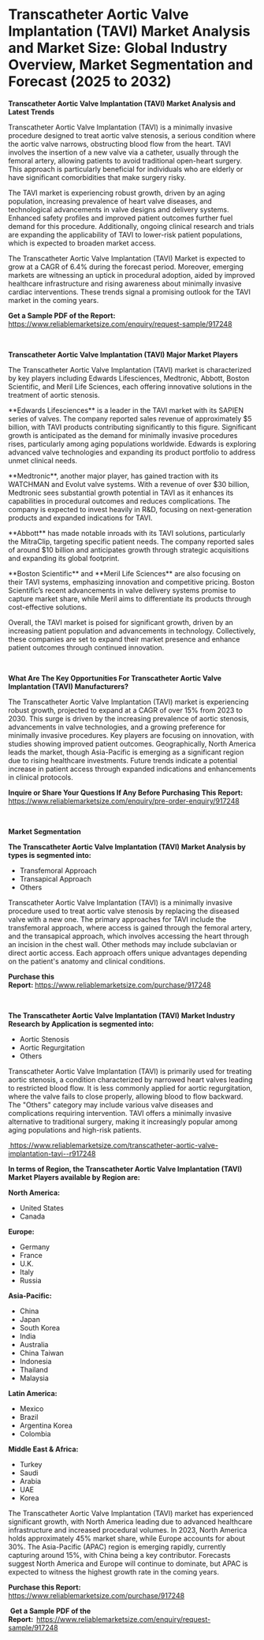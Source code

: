 <p><h1>Transcatheter Aortic Valve Implantation (TAVI) Market Analysis and Market Size: Global Industry Overview, Market Segmentation and Forecast (2025 to 2032)</h1></p><p><strong>Transcatheter Aortic Valve Implantation (TAVI) Market Analysis and Latest Trends</strong></p>
<p><p>Transcatheter Aortic Valve Implantation (TAVI) is a minimally invasive procedure designed to treat aortic valve stenosis, a serious condition where the aortic valve narrows, obstructing blood flow from the heart. TAVI involves the insertion of a new valve via a catheter, usually through the femoral artery, allowing patients to avoid traditional open-heart surgery. This approach is particularly beneficial for individuals who are elderly or have significant comorbidities that make surgery risky.</p><p>The TAVI market is experiencing robust growth, driven by an aging population, increasing prevalence of heart valve diseases, and technological advancements in valve designs and delivery systems. Enhanced safety profiles and improved patient outcomes further fuel demand for this procedure. Additionally, ongoing clinical research and trials are expanding the applicability of TAVI to lower-risk patient populations, which is expected to broaden market access.</p><p>The Transcatheter Aortic Valve Implantation (TAVI) Market is expected to grow at a CAGR of 6.4% during the forecast period. Moreover, emerging markets are witnessing an uptick in procedural adoption, aided by improved healthcare infrastructure and rising awareness about minimally invasive cardiac interventions. These trends signal a promising outlook for the TAVI market in the coming years.</p></p>
<p><strong>Get a Sample PDF of the Report:&nbsp;</strong> <a href="https://www.reliablemarketsize.com/enquiry/request-sample/917248?utm_campaign=2876&utm_medium=2&utm_source=Github&utm_content=ia&utm_term=14042025&utm_id=transcatheter-aortic-valve-implantation-tavi">https://www.reliablemarketsize.com/enquiry/request-sample/917248</a></p>
<p>&nbsp;</p>
<p><strong>Transcatheter Aortic Valve Implantation (TAVI) Major Market Players</strong></p>
<p><p>The Transcatheter Aortic Valve Implantation (TAVI) market is characterized by key players including Edwards Lifesciences, Medtronic, Abbott, Boston Scientific, and Meril Life Sciences, each offering innovative solutions in the treatment of aortic stenosis.</p><p>**Edwards Lifesciences** is a leader in the TAVI market with its SAPIEN series of valves. The company reported sales revenue of approximately $5 billion, with TAVI products contributing significantly to this figure. Significant growth is anticipated as the demand for minimally invasive procedures rises, particularly among aging populations worldwide. Edwards is exploring advanced valve technologies and expanding its product portfolio to address unmet clinical needs.</p><p>**Medtronic**, another major player, has gained traction with its WATCHMAN and Evolut valve systems. With a revenue of over $30 billion, Medtronic sees substantial growth potential in TAVI as it enhances its capabilities in procedural outcomes and reduces complications. The company is expected to invest heavily in R&D, focusing on next-generation products and expanded indications for TAVI.</p><p>**Abbott** has made notable inroads with its TAVI solutions, particularly the MitraClip, targeting specific patient needs. The company reported sales of around $10 billion and anticipates growth through strategic acquisitions and expanding its global footprint.</p><p>**Boston Scientific** and **Meril Life Sciences** are also focusing on their TAVI systems, emphasizing innovation and competitive pricing. Boston Scientific’s recent advancements in valve delivery systems promise to capture market share, while Meril aims to differentiate its products through cost-effective solutions.</p><p>Overall, the TAVI market is poised for significant growth, driven by an increasing patient population and advancements in technology. Collectively, these companies are set to expand their market presence and enhance patient outcomes through continued innovation.</p></p>
<p>&nbsp;</p>
<p><strong>What Are The Key Opportunities For Transcatheter Aortic Valve Implantation (TAVI) Manufacturers?</strong></p>
<p><p>The Transcatheter Aortic Valve Implantation (TAVI) market is experiencing robust growth, projected to expand at a CAGR of over 15% from 2023 to 2030. This surge is driven by the increasing prevalence of aortic stenosis, advancements in valve technologies, and a growing preference for minimally invasive procedures. Key players are focusing on innovation, with studies showing improved patient outcomes. Geographically, North America leads the market, though Asia-Pacific is emerging as a significant region due to rising healthcare investments. Future trends indicate a potential increase in patient access through expanded indications and enhancements in clinical protocols.</p></p>
<p><strong>Inquire or Share Your Questions If Any Before Purchasing This Report:</strong> <a href="https://www.reliablemarketsize.com/enquiry/pre-order-enquiry/917248?utm_campaign=2876&utm_medium=2&utm_source=Github&utm_content=ia&utm_term=14042025&utm_id=transcatheter-aortic-valve-implantation-tavi">https://www.reliablemarketsize.com/enquiry/pre-order-enquiry/917248</a></p>
<p>&nbsp;</p>
<p><strong>Market Segmentation</strong></p>
<p><strong>The Transcatheter Aortic Valve Implantation (TAVI) Market Analysis by types is segmented into:</strong></p>
<p><ul><li>Transfemoral Approach</li><li>Transapical Approach</li><li>Others</li></ul></p>
<p><p>Transcatheter Aortic Valve Implantation (TAVI) is a minimally invasive procedure used to treat aortic valve stenosis by replacing the diseased valve with a new one. The primary approaches for TAVI include the transfemoral approach, where access is gained through the femoral artery, and the transapical approach, which involves accessing the heart through an incision in the chest wall. Other methods may include subclavian or direct aortic access. Each approach offers unique advantages depending on the patient's anatomy and clinical conditions.</p></p>
<p><strong>Purchase this Report:&nbsp;</strong><a href="https://www.reliablemarketsize.com/purchase/917248?utm_campaign=2876&utm_medium=2&utm_source=Github&utm_content=ia&utm_term=14042025&utm_id=transcatheter-aortic-valve-implantation-tavi">https://www.reliablemarketsize.com/purchase/917248</a></p>
<p>&nbsp;</p>
<p><strong>The Transcatheter Aortic Valve Implantation (TAVI) Market Industry Research by Application is segmented into:</strong></p>
<p><ul><li>Aortic Stenosis</li><li>Aortic Regurgitation</li><li>Others</li></ul></p>
<p><p>Transcatheter Aortic Valve Implantation (TAVI) is primarily used for treating aortic stenosis, a condition characterized by narrowed heart valves leading to restricted blood flow. It is less commonly applied for aortic regurgitation, where the valve fails to close properly, allowing blood to flow backward. The "Others" category may include various valve diseases and complications requiring intervention. TAVI offers a minimally invasive alternative to traditional surgery, making it increasingly popular among aging populations and high-risk patients.</p></p>
<p><a href="https://www.reliablemarketsize.com/transcatheter-aortic-valve-implantation-tavi--r917248?utm_campaign=2876&utm_medium=2&utm_source=Github&utm_content=ia&utm_term=14042025&utm_id=transcatheter-aortic-valve-implantation-tavi">&nbsp;https://www.reliablemarketsize.com/transcatheter-aortic-valve-implantation-tavi--r917248</a></p>
<p><strong>In terms of Region, the Transcatheter Aortic Valve Implantation (TAVI) Market Players available by Region are:</strong></p>
<p>
    <p> <strong> North America: </strong>
        <ul>
            <li>United States</li>
            <li>Canada</li>
        </ul>
        </p> 
    <p> <strong> Europe: </strong>
        <ul>
            <li>Germany</li>
            <li>France</li>
            <li>U.K.</li>
            <li>Italy</li>
            <li>Russia</li>
        </ul>
        </p> 
    <p> <strong> Asia-Pacific: </strong>
        <ul>
            <li>China</li>
            <li>Japan</li>
            <li>South Korea</li>
            <li>India</li>
            <li>Australia</li>
            <li>China Taiwan</li>
            <li>Indonesia</li>
            <li>Thailand</li>
            <li>Malaysia</li>
        </ul>
        </p> 
    <p> <strong> Latin America: </strong>
        <ul>
            <li>Mexico</li>
            <li>Brazil</li>
            <li>Argentina Korea</li>
            <li>Colombia</li>
        </ul>
        </p> 
    <p> <strong> Middle East & Africa: </strong>
        <ul>
            <li>Turkey</li>
            <li>Saudi</li>
            <li>Arabia</li>
            <li>UAE</li>
            <li>Korea</li>
        </ul>
    </p>
    </p>
<p><p>The Transcatheter Aortic Valve Implantation (TAVI) market has experienced significant growth, with North America leading due to advanced healthcare infrastructure and increased procedural volumes. In 2023, North America holds approximately 45% market share, while Europe accounts for about 30%. The Asia-Pacific (APAC) region is emerging rapidly, currently capturing around 15%, with China being a key contributor. Forecasts suggest North America and Europe will continue to dominate, but APAC is expected to witness the highest growth rate in the coming years.</p></p>
<p><strong>Purchase this Report: </strong><a href="https://www.reliablemarketsize.com/purchase/917248?utm_campaign=2876&utm_medium=2&utm_source=Github&utm_content=ia&utm_term=14042025&utm_id=transcatheter-aortic-valve-implantation-tavi">https://www.reliablemarketsize.com/purchase/917248</a></p>
<p>&nbsp;<strong>Get a Sample PDF of the Report:&nbsp;&nbsp;</strong><a href="https://www.reliablemarketsize.com/enquiry/request-sample/917248?utm_campaign=2876&utm_medium=2&utm_source=Github&utm_content=ia&utm_term=14042025&utm_id=transcatheter-aortic-valve-implantation-tavi">https://www.reliablemarketsize.com/enquiry/request-sample/917248</a></p>
<p><strong></strong></p>
<p><p></p><p></p><p></p></p>